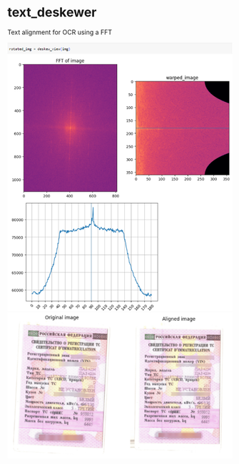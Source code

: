 # text_deskewer
Text alignment for OCR using a FFT

![Alt text](/deskewer.png "Optional title")
![Alt text](/deskewer3.png "Optional title")
